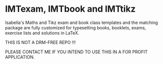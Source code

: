 # IMTexam, IMTbook and IMTtikz

Isabella's Maths and Tikz exam and book class templates and the matching package are fully customized for typesetting books, booklets, exams, exercise lists and solutions in LaTeX.


THIS IS NOT A DRM-FREE REPO !!!

PLEASE CONTACT ME IF YOU INTEND TO USE THIS IN A FOR PROFIT APPLICATION.
